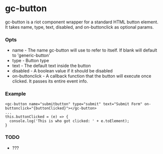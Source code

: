 # gc-button

gc-button is a riot component wrapper for a standard HTML button element.  It takes name, type, text, disabled, 
and on-buttonclick as optional params.

### Opts
* name - The name gc-button will use to refer to itself.  If blank will default to 'generic-button'
* type - Button type
* text - The default text inside the button
* disabled - A boolean value if it should be disabled
* on-buttonclick - A callback function that the button will execute once clicked.  It passes its entire event info.

### Example
```
<gc-button name="submitbutton" type="submit" text="Submit Form" on-buttonclick="{buttonClicked}"></gc-button>
...
this.buttonClicked = (e) => {
  console.log('This is who got clicked: ' + e.toElement);
}
```

### TODO
* ???